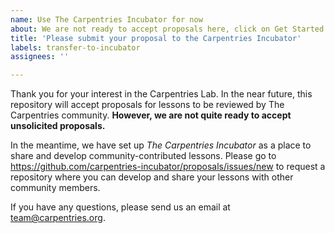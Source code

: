 ```yaml
---
name: Use The Carpentries Incubator for now
about: We are not ready to accept proposals here, click on Get Started for more info
title: 'Please submit your proposal to the Carpentries Incubator'
labels: transfer-to-incubator
assignees: ''

---
```


Thank you for your interest in the Carpentries Lab. In the near future, this repository will accept proposals for lessons to be reviewed by The Carpentries community. **However, we are not quite ready to accept unsolicited proposals.**

In the meantime, we have set up _The Carpentries Incubator_ as a place to share and develop community-contributed lessons. Please go to https://github.com/carpentries-incubator/proposals/issues/new to request a repository where you can develop and share your lessons with other community members.

If you have any questions, please send us an email at team@carpentries.org.
